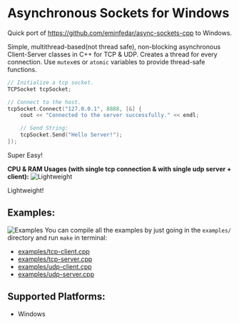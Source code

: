 # Asynchronous Sockets for Windows
Quick port of https://github.com/eminfedar/async-sockets-cpp to Windows.

Simple, multithread-based(not thread safe), non-blocking asynchronous Client-Server classes in C++ for TCP & UDP. 
Creates a thread for every connection. Use `mutex`es or `atomic` variables to provide thread-safe functions.

```cpp
// Initialize a tcp socket.
TCPSocket tcpSocket;

// Connect to the host.
tcpSocket.Connect("127.0.0.1", 8888, [&] {
    cout << "Connected to the server successfully." << endl;

    // Send String:
    tcpSocket.Send("Hello Server!");
});
```
Super Easy!

**CPU & RAM Usages (with single tcp connection & with single udp server + client):**
![Lightweight](https://github.com/eminfedar/async-sockets-cpp/raw/master/img/emptyRamUsages.png)

Lightweight!

## Examples:
![Examples](https://github.com/eminfedar/async-sockets-cpp/raw/master/img/programs.png)
You can compile all the examples by just going in the `examples/` directory and run `make` in terminal:
- [examples/tcp-client.cpp](https://github.com/eminfedar/async-sockets-cpp/blob/master/examples/tcp-client.cpp)
- [examples/tcp-server.cpp](https://github.com/eminfedar/async-sockets-cpp/blob/master/examples/tcp-server.cpp)
- [examples/udp-client.cpp](https://github.com/eminfedar/async-sockets-cpp/blob/master/examples/udp-client.cpp)
- [examples/udp-server.cpp](https://github.com/eminfedar/async-sockets-cpp/blob/master/examples/udp-server.cpp)
  
## Supported Platforms:
- Windows
